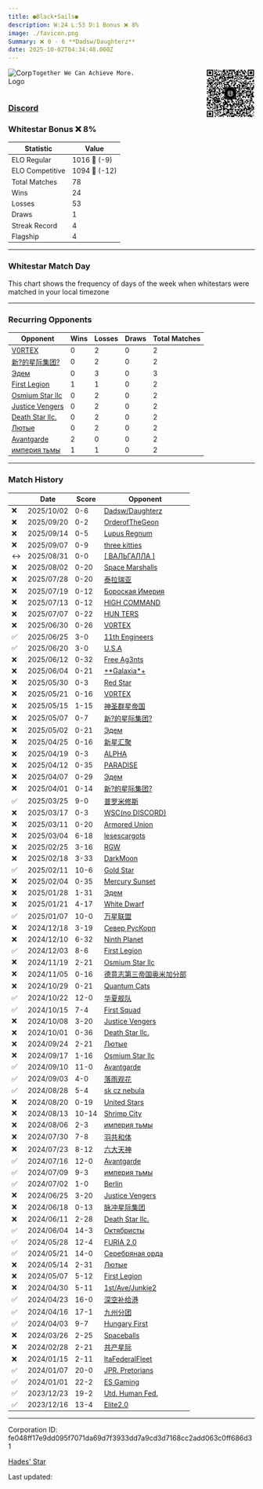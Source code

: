 ```yaml
---
title: ​●Black•Sails●
description: W:24 L:53 D:1 Bonus ❌ 8%
image: ./favicon.png
Summary: ❌ 0 - 6 **Dadsw/Daughterz**
date: 2025-10-02T04:34:48.000Z
---
```

<head>
<link rel="icon" type="image/x-icon" href="./favicon.ico">
</head>
<img align="left" width="50" height="50" src="./favicon.ico" alt="Corp Logo"><img align="right" width="100" height="100" src="./qr.png" alt="QR Code">

```
Together We Can Achieve More.
```
<br>

### [Discord](https://discord.gg/https://discord.com/invite/hayZVDBK)
### Whitestar Bonus ❌ 8%

| Statistic | Value |
| --- | --- |
| ELO Regular | 1016 🔻  (-9)|
| ELO Competitive | 1094 🔻  (-12)|
| Total Matches | 78 |
| Wins | 24 |
| Losses | 53 |
| Draws | 1 |
| Streak Record | 4 |
| Flagship | 4 |

---

### Whitestar Match Day

This chart shows the frequency of days of the week when whitestars were matched in your local timezone

<!-- Load Chart.js from jsDelivr CDN -->
<script src="https://cdn.jsdelivr.net/npm/chart.js@4.0.1"></script>

<!-- Create a canvas element where the chart will be rendered -->
<canvas id="myChart" width="400" height="200"></canvas>

<!-- JavaScript code to render the bar chart -->
<script>
    document.addEventListener("DOMContentLoaded", function() {
        // Ensure scanTime is an array; if empty, handle accordingly
        let timestamps = [1758947688,1757961177,1757427780,1756771440,1756194126,1753698538,1753231886,1752518480,1752010734,1751492097,1750885432,1750452106,1749947072,1749271302,1748634087,1748140084,1747366603,1746846738,1746223789,1745763852,1745151725,1744663719,1744056493,1743586057,1743076639,1742456644,1741813869,1741248821,1740642226,1740071575,1739432165,1738874062,1738223738,1737655202,1737057502,1735840005,1734069330,1733426608,1732780256,1731570753,1730360639,1729751827,1729147206,1728546098,1727937534,1727334125,1726734785,1726125316,1725520417,1724928440,1724404590,1723708657,1723135586,1722512928,1721913387,1721293136,1720680625,1720082574,1719476739,1718894948,1718264017,1717679112,1717052179,1716446679,1715842181,1715237669,1714631853,1714033324,1713425528,1712822464,1711696869,1711031915,1708681900,1704916245,1704223858,1703719591,1702939230,1702327626];

        const fontColor = 'rgba(64, 128, 160, 1)';

        // Function to convert Unix timestamps to day of the week (0=Sunday, 6=Saturday)
        function getDayOfWeek(timestamp) {
            return new Date(timestamp * 1000).getDay();
        }

        // Initialize an array to count occurrences for each day of the week
        let dayCounts = [0, 0, 0, 0, 0, 0, 0];

        // Populate the dayCounts array based on the scanTime data
        timestamps.forEach(ts => {
            let dayOfWeek = getDayOfWeek(ts);
            dayCounts[dayOfWeek]++;
        });

        // Chart.js configuration for the bar chart
        const data = {
            labels: ['Sunday', 'Monday', 'Tuesday', 'Wednesday', 'Thursday', 'Friday', 'Saturday'],
            datasets: [{
                data: dayCounts,
                backgroundColor: [
                    'rgba(0, 191, 255, 0.2)',   // Deep Sky Blue (Sunday)
                    'rgba(135, 206, 250, 0.2)', // Light Sky Blue (Monday)
                    'rgba(173, 216, 230, 0.2)', // Light Blue (Tuesday)
                    'rgba(214, 236, 243, 0.2)', // Custom light blue (Wednesday)
                    'rgba(173, 216, 230, 0.2)', // Light Blue (Thursday)
                    'rgba(135, 206, 250, 0.2)', // Light Sky Blue (Friday)
                    'rgba(0, 191, 255, 0.2)'    // Deep Sky Blue (Saturday)
                ],
                borderColor: [
                    'rgba(0, 191, 255, 1)',
                    'rgba(135, 206, 250, 1)',
                    'rgba(173, 216, 230, 1)',
                    'rgba(214, 236, 243, 1)',
                    'rgba(173, 216, 230, 1)',
                    'rgba(135, 206, 250, 1)',
                    'rgba(0, 191, 255, 1)'
                ],
                borderWidth: 1,
                minBarLength: 5
            }]
        };

        const config = {
            type: 'bar',
            data: data,
            options: {
                scales: {
                    y: {
                        beginAtZero: true,
                        ticks: {
                            stepSize: 1,
                            color: fontColor
                        },
                        grid: {
                            color: 'rgba(255, 255, 255, 0.2)'
                        }
                    },
                    x: {
                        ticks: {
                            color: fontColor
                        },
                        grid: {
                            display: false 
                        }
                    }
                },
                plugins: {
                    legend: {
                        display: false
                    }
                }
            }
        };

        // Render the chart
        const ctx = document.getElementById('myChart').getContext('2d');
        const myChart = new Chart(ctx, config);
    });
</script>
    
---
### Recurring Opponents

| Opponent | Wins | Losses | Draws | Total Matches |
| --- | --- | --- | --- | --- |
| [V0RTEX](https://ws.tsl.rocks/corp/dfbf2c493d0f00dab04291385bfd5d8b9673e7234e9cdaabddbff84f01ab0272/) | 0 | 2 | 0 | 2 |
| [新?的星际集团?](https://ws.tsl.rocks/corp/22bf8dd694333c9c627c373b02fed1704094cf10e94618c1f79feaef53183e7e/) | 0 | 2 | 0 | 2 |
| [Эдем](https://ws.tsl.rocks/corp/a61dc2c639a91f5b725d43d306ba2eebe1770c92499d7d92086b7a097f939c0d/) | 0 | 3 | 0 | 3 |
| [First Legion](https://ws.tsl.rocks/corp/19925189a09925ee428220f600fcf721d71905103c1af9e2aa8e7e3b171a1a38/) | 1 | 1 | 0 | 2 |
| [Osmium Star llc](https://ws.tsl.rocks/corp/edd3ac94ea8ee1cf441e904ff29c48c21fa5db83af6eb5a6e83ae236b3872b22/) | 0 | 2 | 0 | 2 |
| [Justice Vengers](https://ws.tsl.rocks/corp/0a3e9116062accf6fa5ec0e70eab7592dbea2a9f061e6cc49e74bc78f74d0711/) | 0 | 2 | 0 | 2 |
| [Death Star llc\.](https://ws.tsl.rocks/corp/3dd4906939827fa7537a3e95f8d75948c06b75a98f3c4aab253ea79857d2ce81/) | 0 | 2 | 0 | 2 |
| [Лютые](https://ws.tsl.rocks/corp/c9ffc70c2dcbfe9eaa3387645d404d9227b173de066bf09e0493d83aa4c9f053/) | 0 | 2 | 0 | 2 |
| [Avantgarde](https://ws.tsl.rocks/corp/5003271bb02761b202cd42865c9bde5fd2dad83ae1bb96b920c606b282744046/) | 2 | 0 | 0 | 2 |
| [империя тьмы](https://ws.tsl.rocks/corp/4eb22a1b793e5d03579cea15c873b1bef56fea02420a4e55edb18a200f7fc46a/) | 1 | 1 | 0 | 2 |

---
### Match History

|  | Date | Score | Opponent |
| --- | --- | --- | --- |
| ❌ | 2025/10/02 | 0-6 | [Dadsw/Daughterz](https://ws.tsl.rocks/corp/bb8c5e4620815c4e35eb2575adf4bf75ba6f74ed21f402e5dfebf3ea0d127229/) |
| ❌ | 2025/09/20 | 0-2 | [OrderofTheGeon](https://ws.tsl.rocks/corp/85f6a14e4f7488eb8134ea422522636da92d121d81297b3018e1e69fac907762/) |
| ❌ | 2025/09/14 | 0-5 | [Lupus Regnum](https://ws.tsl.rocks/corp/5d09edd698e4bd37f80fdeb19605360b985df7035b132f7cf4749dd1390098a9/) |
| ❌ | 2025/09/07 | 0-9 | [three kitties](https://ws.tsl.rocks/corp/04ae72b5736fbdc80a2fe9e4c2baaad3258a1e0ef0acc8122295fb64d6b3d292/) |
| ↔️ | 2025/08/31 | 0-0 | [\[ ВАЛЬГАЛЛА \]](https://ws.tsl.rocks/corp/ed205511f531fc373aa53fbd69d356aa8a18345ee27ac32298610265aee67613/) |
| ❌ | 2025/08/02 | 0-20 | [Space Marshalls](https://ws.tsl.rocks/corp/6a41cc36abf3a28a1c26bc22843f1892d6938e8eb1e8f8a10fd9e6e964e06c2c/) |
| ❌ | 2025/07/28 | 0-20 | [泰拉瑞亚](https://ws.tsl.rocks/corp/a5ca891aa2a7441fd3106ee6f2745eecd8e3573d5f10eab62da06e82a22b1e3a/) |
| ❌ | 2025/07/19 | 0-12 | [Бороская Имерия](https://ws.tsl.rocks/corp/13a4b881c81a63721b98078aeed9b4970eae55034b2a55cb345dc7a8fb2ff541/) |
| ❌ | 2025/07/13 | 0-12 | [HIGH COMMAND](https://ws.tsl.rocks/corp/c301e344c877e869eedde9888fe0c1444bdf2c7c7750699fdf80745b983795a2/) |
| ❌ | 2025/07/07 | 0-22 | [HUN TERS](https://ws.tsl.rocks/corp/99c45cb17fdcbf89bf806b294ebe42a042ff774e913c216800fb7b1435d255a1/) |
| ❌ | 2025/06/30 | 0-26 | [V0RTEX](https://ws.tsl.rocks/corp/dfbf2c493d0f00dab04291385bfd5d8b9673e7234e9cdaabddbff84f01ab0272/) |
| ✅ | 2025/06/25 | 3-0 | [11th Engineers](https://ws.tsl.rocks/corp/7341e9a33a1baf2162870c795632dcd551d3c624b06456dac041fa049ba67a9a/) |
| ✅ | 2025/06/20 | 3-0 | [U\.S\.A](https://ws.tsl.rocks/corp/6d7a18e9893736881762a4e1b687b55e7311d367267ff5a9cc8e45722b14ea06/) |
| ❌ | 2025/06/12 | 0-32 | [Free Ag3nts](https://ws.tsl.rocks/corp/66c873438b165344dbdac371b45825f9c818ee1e77e128f101f2660f4b0c7b70/) |
| ❌ | 2025/06/04 | 0-21 | [\+\*Galaxia\*\+](https://ws.tsl.rocks/corp/2e0a8fa5ddc8ebd4d8f5cb5ffbe4710cb5fe62046e0b3923b3b4d8679fb6dace/) |
| ❌ | 2025/05/30 | 0-3 | [Red Star](https://ws.tsl.rocks/corp/779114322d677f05c7451cf2323327bd6ff62ec9513ba922e38578b0813f3bad/) |
| ❌ | 2025/05/21 | 0-16 | [V0RTEX](https://ws.tsl.rocks/corp/dfbf2c493d0f00dab04291385bfd5d8b9673e7234e9cdaabddbff84f01ab0272/) |
| ❌ | 2025/05/15 | 1-15 | [神圣群星帝国](https://ws.tsl.rocks/corp/12f7f9ac2089354bdf775f46f0c4d77c32eccbfd2869d2d3bf93e88f4f23adce/) |
| ❌ | 2025/05/07 | 0-7 | [新?的星际集团?](https://ws.tsl.rocks/corp/22bf8dd694333c9c627c373b02fed1704094cf10e94618c1f79feaef53183e7e/) |
| ❌ | 2025/05/02 | 0-21 | [Эдем](https://ws.tsl.rocks/corp/a61dc2c639a91f5b725d43d306ba2eebe1770c92499d7d92086b7a097f939c0d/) |
| ❌ | 2025/04/25 | 0-16 | [新星汇聚](https://ws.tsl.rocks/corp/7e61cd500818e2d3a3714d8a775a407e2ce8d9bf1ece36171778536aa8ca7078/) |
| ❌ | 2025/04/19 | 0-3 | [ALPHA](https://ws.tsl.rocks/corp/e30ca8011a6277e53ef6e20d413ae271f480b54849c0746d74231c83fdd3acf4/) |
| ❌ | 2025/04/12 | 0-35 | [РARADISЕ](https://ws.tsl.rocks/corp/03c58fc5ec06999aae229fdff322b3b4e29ed65d445af279f69068d3f7180287/) |
| ❌ | 2025/04/07 | 0-29 | [Эдем](https://ws.tsl.rocks/corp/a61dc2c639a91f5b725d43d306ba2eebe1770c92499d7d92086b7a097f939c0d/) |
| ❌ | 2025/04/01 | 0-14 | [新?的星际集团?](https://ws.tsl.rocks/corp/22bf8dd694333c9c627c373b02fed1704094cf10e94618c1f79feaef53183e7e/) |
| ✅ | 2025/03/25 | 9-0 | [普罗米修斯](https://ws.tsl.rocks/corp/f39d00b1bbbf87c158931fd887f37a588019d0b1fd4f2441fbc675674b71423a/) |
| ❌ | 2025/03/17 | 0-3 | [WSC\(no DISCORD\)](https://ws.tsl.rocks/corp/d15ca51c4f5ca0bf259101e7243117d8270dd8f264ecd4a7f6f694d2b98c7919/) |
| ❌ | 2025/03/11 | 0-20 | [Armored Union](https://ws.tsl.rocks/corp/4dacc02ca314ab864578421db538b0eb10b0c8c81dc0edd91c5090717d087c7f/) |
| ❌ | 2025/03/04 | 6-18 | [lesescargots](https://ws.tsl.rocks/corp/718c873931e9097064fd6ef580fe9d8761be712e0783e0b97d28344abd910623/) |
| ❌ | 2025/02/25 | 3-16 | [RGW](https://ws.tsl.rocks/corp/48a0b2c0f203025d10d1217dbcc5e27f3e31f56f2c407d61219c24ec88446be7/) |
| ❌ | 2025/02/18 | 3-33 | [DarkMoon](https://ws.tsl.rocks/corp/90066f3df9499804310418b33334c0ae72f144b5592c4863ac52d2b2eace302a/) |
| ✅ | 2025/02/11 | 10-6 | [Gold Star](https://ws.tsl.rocks/corp/4f4d16d4a152e144c7bddd46c7d63debbbd550fdae5fe720860a334546330de2/) |
| ❌ | 2025/02/04 | 0-35 | [Mercury Sunset](https://ws.tsl.rocks/corp/2771ec0a0e9523f8a7b62dd470c9ab87bf2bcf2b13fb47f6f97ea826337b2b20/) |
| ❌ | 2025/01/28 | 1-31 | [Эдем](https://ws.tsl.rocks/corp/a61dc2c639a91f5b725d43d306ba2eebe1770c92499d7d92086b7a097f939c0d/) |
| ❌ | 2025/01/21 | 4-17 | [White Dwarf](https://ws.tsl.rocks/corp/02293e0ec2e4f96dcdcf4551de1cfa6a278a4c53ac62e80c4212912fa4eda15b/) |
| ✅ | 2025/01/07 | 10-0 | [万星联盟](https://ws.tsl.rocks/corp/d026d8709834bc63f871c9bad372f834210c3efaa3826f53984199523d2ed9ed/) |
| ❌ | 2024/12/18 | 3-19 | [Север РусКорп](https://ws.tsl.rocks/corp/39eeae12a2a5fead3330938b8f38c71aab465634b732303dad7b2a7d5f472004/) |
| ❌ | 2024/12/10 | 6-32 | [Ninth Planet](https://ws.tsl.rocks/corp/53297ed66c8c326d4cb4eebdee55172d3d64f122addd5d916b314f4ab557e21a/) |
| ✅ | 2024/12/03 | 8-6 | [First Legion](https://ws.tsl.rocks/corp/19925189a09925ee428220f600fcf721d71905103c1af9e2aa8e7e3b171a1a38/) |
| ❌ | 2024/11/19 | 2-21 | [Osmium Star llc](https://ws.tsl.rocks/corp/edd3ac94ea8ee1cf441e904ff29c48c21fa5db83af6eb5a6e83ae236b3872b22/) |
| ❌ | 2024/11/05 | 0-16 | [德意志第三帝国奥米加分部](https://ws.tsl.rocks/corp/b5f35e30b2dea2621e854b5011a9f9d07ca3585cd26bd9ac92aa7b06c0a522b1/) |
| ❌ | 2024/10/29 | 0-21 | [Quantum Cats](https://ws.tsl.rocks/corp/0b6309a414bde261db3ee5592ae72168ca48d02558f5bc597950f11e55f92ae6/) |
| ✅ | 2024/10/22 | 12-0 | [华夏舰队](https://ws.tsl.rocks/corp/abd6d05a100ffdde2d15abd725a209bfbbf069b60b10ddeac88e88da66191472/) |
| ✅ | 2024/10/15 | 7-4 | [First Squad](https://ws.tsl.rocks/corp/39bb6d19385b7eb6e2e71a979f21256463432b6e2e36ae4c55446abb1f6a0db1/) |
| ❌ | 2024/10/08 | 3-20 | [Justice Vengers](https://ws.tsl.rocks/corp/0a3e9116062accf6fa5ec0e70eab7592dbea2a9f061e6cc49e74bc78f74d0711/) |
| ❌ | 2024/10/01 | 0-36 | [Death Star llc\.](https://ws.tsl.rocks/corp/3dd4906939827fa7537a3e95f8d75948c06b75a98f3c4aab253ea79857d2ce81/) |
| ❌ | 2024/09/24 | 2-21 | [Лютые](https://ws.tsl.rocks/corp/c9ffc70c2dcbfe9eaa3387645d404d9227b173de066bf09e0493d83aa4c9f053/) |
| ❌ | 2024/09/17 | 1-16 | [Osmium Star llc](https://ws.tsl.rocks/corp/edd3ac94ea8ee1cf441e904ff29c48c21fa5db83af6eb5a6e83ae236b3872b22/) |
| ✅ | 2024/09/10 | 11-0 | [Avantgarde](https://ws.tsl.rocks/corp/5003271bb02761b202cd42865c9bde5fd2dad83ae1bb96b920c606b282744046/) |
| ✅ | 2024/09/03 | 4-0 | [落雨观花](https://ws.tsl.rocks/corp/565a6d89fc5107e86669d7f8910a1c4ae1fbb156fa0b5e81dbc917c341cc9ff0/) |
| ✅ | 2024/08/28 | 5-4 | [sk cz nebula](https://ws.tsl.rocks/corp/6ed29f74bee91a7aad75a64196918993de6cec070ce8c65d1132ed6b0e79005d/) |
| ❌ | 2024/08/20 | 0-19 | [United Stars](https://ws.tsl.rocks/corp/312c90cac9a249b2179da8891f78c1a90bd16d0bf3391509d6a3d8e9a35a3d36/) |
| ❌ | 2024/08/13 | 10-14 | [Shrimp City](https://ws.tsl.rocks/corp/eae9b3a1f9dd6b4a1fb39d6aedfe84a80662abe6b181bedcfd7ec15d931b8e84/) |
| ❌ | 2024/08/06 | 2-3 | [империя тьмы](https://ws.tsl.rocks/corp/4eb22a1b793e5d03579cea15c873b1bef56fea02420a4e55edb18a200f7fc46a/) |
| ❌ | 2024/07/30 | 7-8 | [羽共和体](https://ws.tsl.rocks/corp/61b6e0502a087307a2ecf50e5d84f6123ad19984dc5790c997f16a676213aa7e/) |
| ❌ | 2024/07/23 | 8-12 | [六大天神](https://ws.tsl.rocks/corp/28f06b2ed8c2d55fe437095ed09cf6559986f0bb3ea5ff99509341b5dbf04d65/) |
| ✅ | 2024/07/16 | 12-0 | [Avantgarde](https://ws.tsl.rocks/corp/5003271bb02761b202cd42865c9bde5fd2dad83ae1bb96b920c606b282744046/) |
| ✅ | 2024/07/09 | 9-3 | [империя тьмы](https://ws.tsl.rocks/corp/4eb22a1b793e5d03579cea15c873b1bef56fea02420a4e55edb18a200f7fc46a/) |
| ✅ | 2024/07/02 | 1-0 | [Berlin](https://ws.tsl.rocks/corp/4be397f158a4ac8851b4d6f871cfb1b3994de1e41f67d7710ad6e32e271f6034/) |
| ❌ | 2024/06/25 | 3-20 | [Justice Vengers](https://ws.tsl.rocks/corp/0a3e9116062accf6fa5ec0e70eab7592dbea2a9f061e6cc49e74bc78f74d0711/) |
| ❌ | 2024/06/18 | 0-13 | [脉冲星际集团](https://ws.tsl.rocks/corp/a4c08cf63563563e9bfa1d35edb256e9bb8bcdca15103d646d2ff8ed9d17f480/) |
| ❌ | 2024/06/11 | 2-28 | [Death Star llc\.](https://ws.tsl.rocks/corp/3dd4906939827fa7537a3e95f8d75948c06b75a98f3c4aab253ea79857d2ce81/) |
| ✅ | 2024/06/04 | 14-3 | [Октябристы](https://ws.tsl.rocks/corp/04bc2e393574e6987401e2851108ad114745016e9bec7b70cb49fc31d1981496/) |
| ✅ | 2024/05/28 | 12-4 | [FURIA 2\.0](https://ws.tsl.rocks/corp/9c52bc79384398f4052be65dc0f7ee091ac2d3cf14488efd1f4e3310b1f12574/) |
| ✅ | 2024/05/21 | 14-0 | [Серебряная орда](https://ws.tsl.rocks/corp/8d4aad97eccabbf26608245f090064005878474e1712d6b08f7328df6075450d/) |
| ❌ | 2024/05/14 | 2-31 | [Лютые](https://ws.tsl.rocks/corp/c9ffc70c2dcbfe9eaa3387645d404d9227b173de066bf09e0493d83aa4c9f053/) |
| ❌ | 2024/05/07 | 5-12 | [First Legion](https://ws.tsl.rocks/corp/19925189a09925ee428220f600fcf721d71905103c1af9e2aa8e7e3b171a1a38/) |
| ❌ | 2024/04/30 | 5-11 | [1st/Ave/Junkie2](https://ws.tsl.rocks/corp/b129b678cd83374fa72b5da92172ff1c856b8f72c32bcdb4711d66d06528fca1/) |
| ✅ | 2024/04/23 | 16-0 | [深空补给港](https://ws.tsl.rocks/corp/6113fcbe4739d68f06b6a167df2788aa4582546dd0e0de38a088dd7797e0b501/) |
| ✅ | 2024/04/16 | 17-1 | [九州分团](https://ws.tsl.rocks/corp/e7374c31c95ba96f5c59c7c1de632517dd4cec2d4680e25e7f34d077133e4d4f/) |
| ✅ | 2024/04/03 | 9-7 | [Hungary First](https://ws.tsl.rocks/corp/d678326dd81ae0cf5b2bb37d15dcfe7fa1477dbb6e063fbd0d34c69b5942d31b/) |
| ❌ | 2024/03/26 | 2-25 | [Spaceballs](https://ws.tsl.rocks/corp/1e54a7ba8156a65b15f7f1358b682a10f856acb0f96d9e3b582c4ea175905839/) |
| ❌ | 2024/02/28 | 2-21 | [共产星际](https://ws.tsl.rocks/corp/5cb42bdae108ad850e61479922e7d8cb4d5b7be7b8ac2f64fc828d3b88046737/) |
| ❌ | 2024/01/15 | 2-11 | [ItaFederalFleet](https://ws.tsl.rocks/corp/02f7ac2b406e46cbb3e1f7fa3a0fb0dc2c32f9bc8afc54c299cd54757463ddbe/) |
| ✅ | 2024/01/07 | 20-0 | [JPR\. Pretorians](https://ws.tsl.rocks/corp/7144c7cdb9f369d9e56199379429b01172d00a5142f6ceda71031de9bf6e0d25/) |
| ✅ | 2024/01/01 | 22-2 | [ES Gaming](https://ws.tsl.rocks/corp/1bbc4390e9fa60fe312b23c8fa8d8f9eb499307607a4c3304e33bd05bd58f981/) |
| ✅ | 2023/12/23 | 19-2 | [Utd\. Human Fed\.](https://ws.tsl.rocks/corp/265fd73116c2ec237c7a966adb401d54219dee49882ee9024025c697165397d6/) |
| ✅ | 2023/12/16 | 13-4 | [Elite2\.0](https://ws.tsl.rocks/corp/7a039367a683ac04f22e6292d73d5bf2088245f47c411e6a7befd45a11740637/) |

---
Corporation ID: fe048ff17e9dd095f7071da69d7f3933dd7a9cd3d7168cc2add063c0ff686d31

[Hades' Star](https://www.hadesstar.com)
<script src="/assets/localtime.js"></script>
<div>
  Last updated: <span class="last-updated-date" data-unix-time="1759379688"></span>
</div>